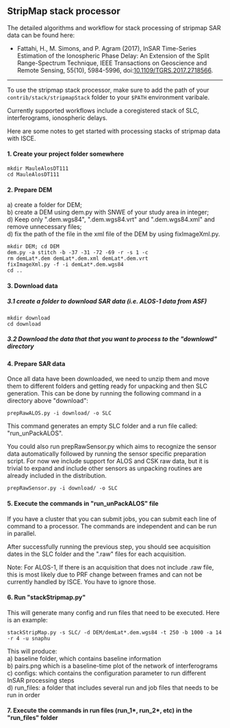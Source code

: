 ## StripMap stack processor

The detailed algorithms and workflow for stack processing of stripmap SAR data can be found here:

+ Fattahi, H., M. Simons, and P. Agram (2017), InSAR Time-Series Estimation of the Ionospheric Phase Delay: An Extension of the Split Range-Spectrum Technique, IEEE Transactions on Geoscience and Remote Sensing, 55(10), 5984-5996, doi:[10.1109/TGRS.2017.2718566](https://ieeexplore.ieee.org/abstract/document/7987747/).

-----------------------------------

To use the stripmap stack processor, make sure to add the path of your `contrib/stack/stripmapStack` folder to your `$PATH` environment varibale. 

Currently supported workflows include a coregistered stack of SLC, interferograms, ionospheric delays. 

Here are some notes to get started with processing stacks of stripmap data with ISCE. 

#### 1. Create your project folder somewhere   

```
mkdir MauleAlosDT111
cd MauleAlosDT111
```

#### 2. Prepare DEM    
a) create a folder for DEM;    
b) create a DEM using dem.py with SNWE of your study area in integer;   
d) Keep only ".dem.wgs84", ".dem.wgs84.vrt" and ".dem.wgs84.xml" and remove unnecessary files;    
d) fix the path of the file in the xml file of the DEM by using fixImageXml.py.   

```
mkdir DEM; cd DEM
dem.py -a stitch -b -37 -31 -72 -69 -r -s 1 -c
rm demLat*.dem demLat*.dem.xml demLat*.dem.vrt
fixImageXml.py -f -i demLat*.dem.wgs84
cd ..
```

#### 3. Download data    

##### 3.1 create a folder to download SAR data (i.e. ALOS-1 data from ASF)   

```
mkdir download 
cd download
```

##### 3.2 Download the data that that you want to process to the "downlowd" directory   

#### 4. Prepare SAR data    
    
Once all data have been downloaded, we need to unzip them and move them to different folders and getting ready for unpacking and then SLC generation. This can be done by running the following command in a directory above "download":
      
```
prepRawALOS.py -i download/ -o SLC
```

This command generates an empty SLC folder and a run file called: "run_unPackALOS".    

You could also run prepRawSensor.py which aims to recognize the sensor data automatically followed by running the sensor specific preparation script. For now we include support for ALOS and CSK raw data, but it is trivial to expand and include other sensors as unpacking routines are already included in the distribution.

```
prepRawSensor.py -i download/ -o SLC
```

#### 5. Execute the commands in "run_unPackALOS" file   

If you have a cluster that you can submit jobs, you can submit each line of command to a processor. The commands are independent and can be run in parallel.    

After successfully running the previous step, you should see acquisition dates in the SLC folder and the ".raw" files for each acquisition.    

Note: For ALOS-1, If there is an acquisition that does not include .raw file, this is most likely due to PRF change between frames and can not be currently handled by ISCE. You have to ignore those.    

#### 6. Run "stackStripmap.py"   

This will generate many config and run files that need to be executed. Here is an example:    

```
stackStripMap.py -s SLC/ -d DEM/demLat*.dem.wgs84 -t 250 -b 1000 -a 14 -r 4 -u snaphu
```

This will produce:    
a) baseline folder, which contains baseline information   
b) pairs.png which is a baseline-time plot of the network of interferograms      
c) configs: which contains the configuration parameter to run different InSAR processing steps   
d) run_files: a folder that includes several run and job files that needs to be run in order    

#### 7. Execute the commands in run files (run_1*, run_2*, etc) in the "run_files" folder   
